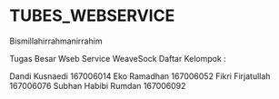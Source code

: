 # TUBES_WEBSERVICE
Bismillahirrahmanirrahim

Tugas Besar Wseb Service 
WeaveSock
Daftar Kelompok :


Dandi Kusnaedi        167006014
Eko Ramadhan          167006052 
Fikri Firjatullah     167006076 
Subhan Habibi Rumdan  167006092

